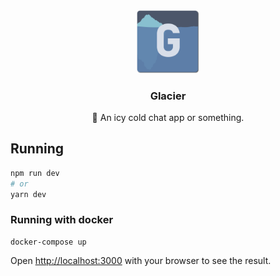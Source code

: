  <div align="center">
   <a href="https://github.com/rv178/glacier">
    <img src="./public/Glacier.png" alt="Logo" width="20%">
   </a>

   <h3 align="center">Glacier</h3>

   <p align="center">
     🥶 An icy cold chat app or something.
   </p>
</div>

## Running

```bash
npm run dev
# or
yarn dev
```

### Running with docker

```
docker-compose up
```

Open [http://localhost:3000](http://localhost:3000) with your browser to see the result.
